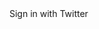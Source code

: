 <html>
   <body>
      <a id="twitter-button" class="btn btn-block btn-social btn-twitter">
      <i class="fa fa-twitter"></i> Sign in with Twitter
      </a>
      <script>
         $('#twitter-button').on('click', function() {
         // Initialize with your OAuth.io app public key
         OAuth.initialize('S3dUX9dCQHwedq86nA5fzLCJ0');
         // Use popup for OAuth
         OAuth.popup('twitter').then(twitter => {
         console.log('twitter:', twitter);
         // Prompts 'welcome' message with User's email on successful login
         // #me() is a convenient method to retrieve user data without requiring you
         // to know which OAuth provider url to call
         twitter.me().then(data => {
         console.log('data:', data);
         alert('Twitter says your email is:' + data.email + ".\nView browser 'Console Log' for more details");
         });
         // Retrieves user data from OAuth provider by using #get() and
         // OAuth provider url    
         twitter.get('/1.1/account/verify_credentials.json?include_email=true').then(data => {
         console.log('self data:', data);
         })    
         });
         })
      </script>
   </body>
</html>
